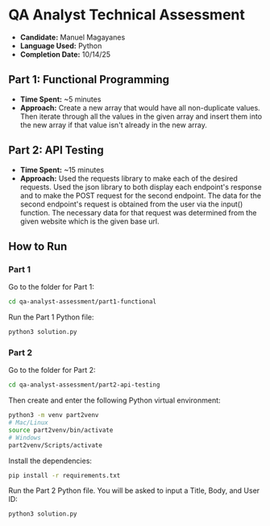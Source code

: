 # QA Analyst Technical Assessment

- **Candidate:** Manuel Magayanes
- **Language Used:** Python
- **Completion Date:** 10/14/25

## Part 1: Functional Programming
- **Time Spent:** ~5 minutes
- **Approach:** Create a new array that would have all non-duplicate values. Then iterate through all the values in the given array and insert them into the new array if that value isn't already in the new array.

## Part 2: API Testing  
- **Time Spent:** ~15 minutes
- **Approach:** Used the requests library to make each of the desired requests. Used the json library to both display each endpoint's response and to make the POST request for the second endpoint. The data for the second endpoint's request is obtained from the user via the input() function. The necessary data for that request was determined from the given website which is the given base url.

## How to Run
### Part 1
Go to the folder for Part 1:
```bash
cd qa-analyst-assessment/part1-functional
```

Run the Part 1 Python file:
```bash
python3 solution.py
```

### Part 2
Go to the folder for Part 2:
```bash
cd qa-analyst-assessment/part2-api-testing
```

Then create and enter the following Python virtual environment:
```bash
python3 -m venv part2venv
# Mac/Linux
source part2venv/bin/activate
# Windows
part2venv/Scripts/activate
```

Install the dependencies:
```bash
pip install -r requirements.txt
```

Run the Part 2 Python file. You will be asked to input a Title, Body, and User ID:
```bash
python3 solution.py
```


